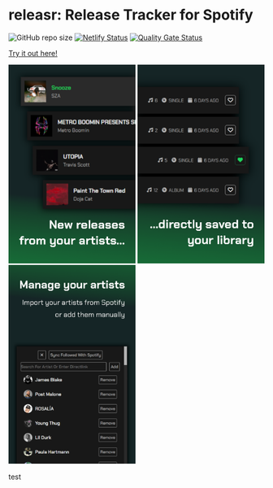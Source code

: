# releasr: Release Tracker for Spotify

![GitHub repo size](https://img.shields.io/github/repo-size/n0j0games/spotifyreleasetracker?style=flat-square)
[![Netlify Status](https://api.netlify.com/api/v1/badges/7bd6f719-4e92-420e-8abc-60402d3bbadc/deploy-status)](https://app.netlify.com/sites/releasr/deploys)
[![Quality Gate Status](https://sonarcloud.io/api/project_badges/measure?project=n0j0games_spotifyreleasetracker&metric=alert_status)](https://sonarcloud.io/summary/new_code?id=n0j0games_spotifyreleasetracker)


[Try it out here!](https://releasr.netlify.app)

<div>
  <img src="https://github.com/n0j0games/spotifyreleasetracker/blob/main/images/examples/example1.png" width="250">
  <img src="https://github.com/n0j0games/spotifyreleasetracker/blob/main/images/examples/example2.png" width="250">
  <img src="https://github.com/n0j0games/spotifyreleasetracker/blob/main/images/examples/example3.png" width="250">
</div>

test


